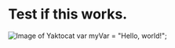 # Test if this works.
![Image of Yaktocat](https://octodex.github.com/images/yaktocat.png)
var myVar = "Hello, world!";
